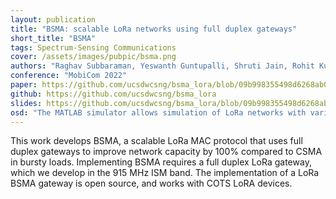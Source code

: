 ```yaml
---
layout: publication
title: "BSMA: scalable LoRa networks using full duplex gateways"
short_title: "BSMA"
tags: Spectrum-Sensing Communications
cover: /assets/images/pubpic/bsma.png
authors: "Raghav Subbaraman, Yeswanth Guntupalli, Shruti Jain, Rohit Kumar, Krishna Chintalapudi, Dinesh Bharadia"
conference: "MobiCom 2022"
paper: https://github.com/ucsdwcsng/bsma_lora/blob/09b998355498d6268ab0c1e940b395ec62a026a0/docs/full_paper_3495243.3560544.pdf
github: https://github.com/ucsdwcsng/bsma_lora
slides: https://github.com/ucsdwcsng/bsma_lora/blob/09b998355498d6268ab0c1e940b395ec62a026a0/docs/bsma_talk_mobicom22.pdf
osd: "The MATLAB simulator allows simulation of LoRa networks with various MAC protocols. The physical layer is abstracted out and the simulator can be used to evaluate the performance of MAC protocols in different network topologies."
---
```


This work develops BSMA, a scalable LoRa MAC protocol that uses full duplex gateways to improve network capacity by 100% compared to CSMA in bursty loads. Implementing BSMA requires a full duplex LoRa gateway, which we develop in the 915 MHz ISM band. The implementation of a LoRa BSMA gateway is open source, and works with COTS LoRA devices.
